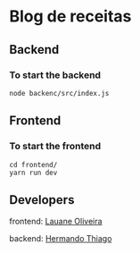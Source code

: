 # Blog de receitas

## Backend

### To start the backend

```
node backenc/src/index.js
```

## Frontend

### To start the frontend

```
cd frontend/
yarn run dev
```

## Developers

frontend: [Lauane Oliveira](https://github.com/Lauaneoc)

backend: [Hermando Thiago](https://github.com/HermandoThiago)
